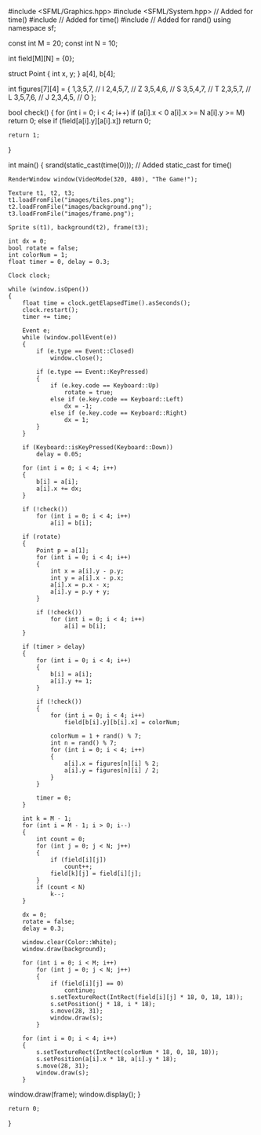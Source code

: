 #include <SFML/Graphics.hpp>
#include <SFML/System.hpp> // Added for time()
#include <ctime> // Added for time()
#include <cstdlib> // Added for rand()
using namespace sf;

const int M = 20;
const int N = 10;

int field[M][N] = {0};

struct Point
{
    int x, y;
} a[4], b[4];

int figures[7][4] =
{
    1,3,5,7, // I
    2,4,5,7, // Z
    3,5,4,6, // S
    3,5,4,7, // T
    2,3,5,7, // L
    3,5,7,6, // J
    2,3,4,5, // O
};

bool check()
{
    for (int i = 0; i < 4; i++)
        if (a[i].x < 0  a[i].x >= N  a[i].y >= M)
            return 0;
        else if (field[a[i].y][a[i].x])
            return 0;

    return 1;
}

int main()
{
    srand(static_cast<unsigned int>(time(0))); // Added static_cast<unsigned int> for time()

    RenderWindow window(VideoMode(320, 480), "The Game!");

    Texture t1, t2, t3;
    t1.loadFromFile("images/tiles.png");
    t2.loadFromFile("images/background.png");
    t3.loadFromFile("images/frame.png");

    Sprite s(t1), background(t2), frame(t3);

    int dx = 0;
    bool rotate = false;
    int colorNum = 1;
    float timer = 0, delay = 0.3;

    Clock clock;

    while (window.isOpen())
    {
        float time = clock.getElapsedTime().asSeconds();
        clock.restart();
        timer += time;

        Event e;
        while (window.pollEvent(e))
        {
            if (e.type == Event::Closed)
                window.close();

            if (e.type == Event::KeyPressed)
            {
                if (e.key.code == Keyboard::Up)
                    rotate = true;
                else if (e.key.code == Keyboard::Left)
                    dx = -1;
                else if (e.key.code == Keyboard::Right)
                    dx = 1;
            }
        }

        if (Keyboard::isKeyPressed(Keyboard::Down))
            delay = 0.05;

        for (int i = 0; i < 4; i++)
        {
            b[i] = a[i];
            a[i].x += dx;
        }

        if (!check())
            for (int i = 0; i < 4; i++)
                a[i] = b[i];

        if (rotate)
        {
            Point p = a[1];
            for (int i = 0; i < 4; i++)
            {
                int x = a[i].y - p.y;
                int y = a[i].x - p.x;
                a[i].x = p.x - x;
                a[i].y = p.y + y;
            }

            if (!check())
                for (int i = 0; i < 4; i++)
                    a[i] = b[i];
        }

        if (timer > delay)
        {
            for (int i = 0; i < 4; i++)
            {
                b[i] = a[i];
                a[i].y += 1;
            }

            if (!check())
            {
                for (int i = 0; i < 4; i++)
                    field[b[i].y][b[i].x] = colorNum;

                colorNum = 1 + rand() % 7;
                int n = rand() % 7;
                for (int i = 0; i < 4; i++)
                {
                    a[i].x = figures[n][i] % 2;
                    a[i].y = figures[n][i] / 2;
                }
            }

            timer = 0;
        }

        int k = M - 1;
        for (int i = M - 1; i > 0; i--)
        {
            int count = 0;
            for (int j = 0; j < N; j++)
            {
                if (field[i][j])
                    count++;
                field[k][j] = field[i][j];
            }
            if (count < N)
                k--;
        }

        dx = 0;
        rotate = false;
        delay = 0.3;

        window.clear(Color::White);
        window.draw(background);

        for (int i = 0; i < M; i++)
            for (int j = 0; j < N; j++)
            {
                if (field[i][j] == 0)
                    continue;
                s.setTextureRect(IntRect(field[i][j] * 18, 0, 18, 18));
                s.setPosition(j * 18, i * 18);
                s.move(28, 31);
                window.draw(s);
            }

        for (int i = 0; i < 4; i++)
        {
            s.setTextureRect(IntRect(colorNum * 18, 0, 18, 18));
            s.setPosition(a[i].x * 18, a[i].y * 18);
            s.move(28, 31);
            window.draw(s);
        }

window.draw(frame);
        window.display();
    }

    return 0;
}
